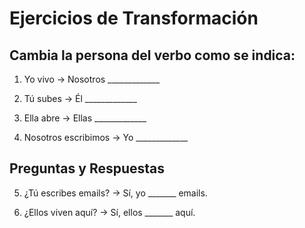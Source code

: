 # Ejercicios de Transformación

## Cambia la persona del verbo como se indica:

1. Yo vivo → Nosotros _____________

2. Tú subes → Él _____________

3. Ella abre → Ellas _____________

4. Nosotros escribimos → Yo _____________

## Preguntas y Respuestas

5. ¿Tú escribes emails? → Sí, yo _______ emails.

6. ¿Ellos viven aquí? → Sí, ellos _______ aquí.